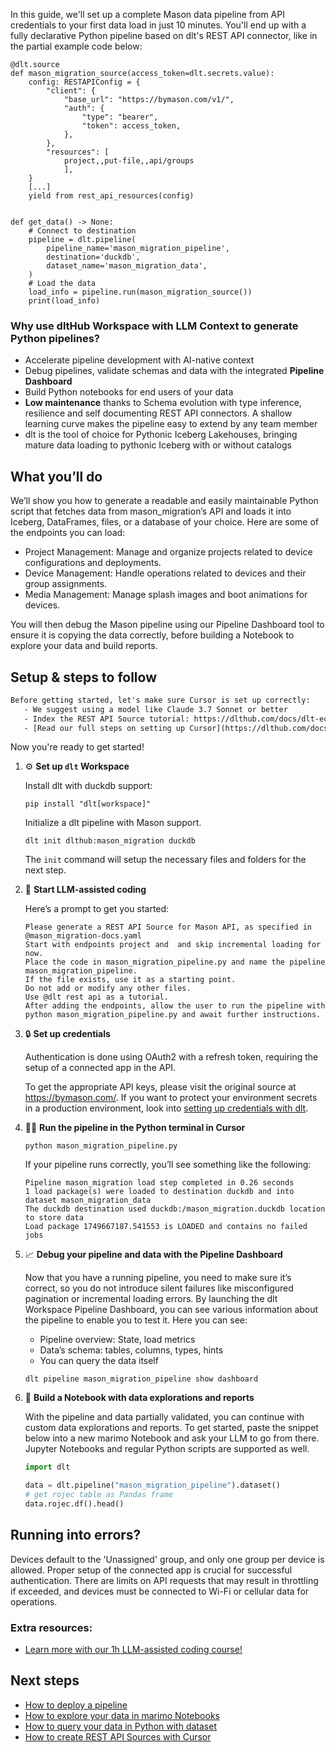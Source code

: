 In this guide, we'll set up a complete Mason data pipeline from API credentials to your first data load in just 10 minutes. You'll end up with a fully declarative Python pipeline based on dlt's REST API connector, like in the partial example code below:

```python-outcome
@dlt.source
def mason_migration_source(access_token=dlt.secrets.value):
    config: RESTAPIConfig = {
        "client": {
            "base_url": "https://bymason.com/v1/",
            "auth": {
                "type": "bearer",
                "token": access_token,
            },
        },
        "resources": [
            project,,put-file,,api/groups
            ],
    }
    [...]
    yield from rest_api_resources(config)


def get_data() -> None:
    # Connect to destination
    pipeline = dlt.pipeline(
        pipeline_name='mason_migration_pipeline',
        destination='duckdb',
        dataset_name='mason_migration_data', 
    )
    # Load the data
    load_info = pipeline.run(mason_migration_source())
    print(load_info) 
```

### Why use dltHub Workspace with LLM Context to generate Python pipelines?

- Accelerate pipeline development with AI-native context
- Debug pipelines, validate schemas and data with the integrated **Pipeline Dashboard**
- Build Python notebooks for end users of your data
- **Low maintenance** thanks to Schema evolution with type inference, resilience and self documenting REST API connectors. A shallow learning curve makes the pipeline easy to extend by any team member
- dlt is the tool of choice for Pythonic Iceberg Lakehouses, bringing mature data loading to pythonic Iceberg with or without catalogs

## What you’ll do

We’ll show you how to generate a readable and easily maintainable Python script that fetches data from mason_migration’s API and loads it into Iceberg, DataFrames, files, or a database of your choice. Here are some of the endpoints you can load:

- Project Management: Manage and organize projects related to device configurations and deployments.
- Device Management: Handle operations related to devices and their group assignments.
- Media Management: Manage splash images and boot animations for devices.

You will then debug the Mason pipeline using our Pipeline Dashboard tool to ensure it is copying the data correctly, before building a Notebook to explore your data and build reports.

## Setup & steps to follow

```default
Before getting started, let's make sure Cursor is set up correctly:
   - We suggest using a model like Claude 3.7 Sonnet or better
   - Index the REST API Source tutorial: https://dlthub.com/docs/dlt-ecosystem/verified-sources/rest_api/ and add it to context as **@dlt rest api**
   - [Read our full steps on setting up Cursor](https://dlthub.com/docs/dlt-ecosystem/llm-tooling/cursor-restapi#23-configuring-cursor-with-documentation)
```

Now you're ready to get started!

1. ⚙️ **Set up `dlt` Workspace**
    
    Install dlt with duckdb support:
    ```shell
    pip install "dlt[workspace]"
    ```

    Initialize a dlt pipeline with Mason support.
    ```shell
    dlt init dlthub:mason_migration duckdb
    ```

    The `init` command will setup the necessary files and folders for the next step.
    
2. 🤠 **Start LLM-assisted coding**
    
    Here’s a prompt to get you started:
    
    ```prompt
    Please generate a REST API Source for Mason API, as specified in @mason_migration-docs.yaml 
    Start with endpoints project and  and skip incremental loading for now. 
    Place the code in mason_migration_pipeline.py and name the pipeline mason_migration_pipeline. 
    If the file exists, use it as a starting point. 
    Do not add or modify any other files. 
    Use @dlt rest api as a tutorial. 
    After adding the endpoints, allow the user to run the pipeline with python mason_migration_pipeline.py and await further instructions.
    ```

    
3. 🔒 **Set up credentials** 
    
    Authentication is done using OAuth2 with a refresh token, requiring the setup of a connected app in the API.
    
    To get the appropriate API keys, please visit the original source at https://bymason.com/.
    If you want to protect your environment secrets in a production environment, look into [setting up credentials with dlt](https://dlthub.com/docs/walkthroughs/add_credentials).
    
4. 🏃‍♀️ **Run the pipeline in the Python terminal in Cursor**
    
    ```shell
    python mason_migration_pipeline.py
    ```
    
    If your pipeline runs correctly, you’ll see something like the following:
    
    ```shell
    Pipeline mason_migration load step completed in 0.26 seconds
    1 load package(s) were loaded to destination duckdb and into dataset mason_migration_data
    The duckdb destination used duckdb:/mason_migration.duckdb location to store data
    Load package 1749667187.541553 is LOADED and contains no failed jobs
    ```
    
5. 📈 **Debug your pipeline and data with the Pipeline Dashboard**

    Now that you have a running pipeline, you need to make sure it’s correct, so you do not introduce silent failures like misconfigured pagination or incremental loading errors. By launching the dlt Workspace Pipeline Dashboard, you can see various information about the pipeline to enable you to test it. Here you can see:
    - Pipeline overview: State, load metrics
    - Data’s schema: tables, columns, types, hints
    - You can query the data itself
    
    ```shell
    dlt pipeline mason_migration_pipeline show dashboard
    ```
    
6. 🐍 **Build a Notebook with data explorations and reports**

    With the pipeline and data partially validated, you can continue with custom data explorations and reports. To get started, paste the snippet below into a new marimo Notebook and ask your LLM to go from there. Jupyter Notebooks and regular Python scripts are supported as well.

    
    ```python
    import dlt

   data = dlt.pipeline("mason_migration_pipeline").dataset()
   # get rojec table as Pandas frame
   data.rojec.df().head()
    ```

## Running into errors?

Devices default to the 'Unassigned' group, and only one group per device is allowed. Proper setup of the connected app is crucial for successful authentication. There are limits on API requests that may result in throttling if exceeded, and devices must be connected to Wi-Fi or cellular data for operations.

### Extra resources:

- [Learn more with our 1h LLM-assisted coding course!](https://www.youtube.com/watch?v=GGid70rnJuM)

## Next steps

- [How to deploy a pipeline](https://dlthub.com/docs/walkthroughs/deploy-a-pipeline)
- [How to explore your data in marimo Notebooks](https://dlthub.com/docs/general-usage/dataset-access/marimo)
- [How to query your data in Python with dataset](https://dlthub.com/docs/general-usage/dataset-access/dataset)
- [How to create REST API Sources with Cursor](https://dlthub.com/docs/dlt-ecosystem/llm-tooling/cursor-restapi)
